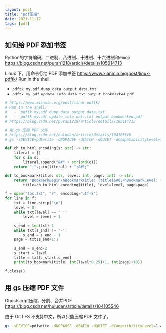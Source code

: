 ```yaml
---
layout: post
title: "pdf压缩"
date: 2021-11-17
tags: [pdf]
---
```


## 如何给 PDF 添加书签

Python的字符编码，二进制、八进制、十进制、十六进制和emoji <https://blog.csdn.net/puran1218/article/details/105014713>

Linux 下，用命令行给 PDF 添加书签 <https://www.xianmin.org/post/linux-pdftk/>
Run in the shell.

   - `pdftk my.pdf dump_data output data.txt` 
   - `pdftk my.pdf update_info data.txt output bookmarked.pdf`

```python
# https://www.xianmin.org/post/linux-pdftk/
# Run in the shell.
#   - `pdftk my.pdf dump_data output data.txt` 
#   - `pdftk my.pdf update_info data.txt output bookmarked.pdf`
# https://blog.csdn.net/puran1218/article/details/105014713

# 用 gs 压缩 PDF 文件
# https://blog.csdn.net/huludan/article/details/104105546
# gs -sDEVICE=pdfwrite -dNOPAUSE -dBATCH -dQUIET -dCompatibilityLevel=1.4 -dPDFSETTINGS=/ebook -sOutputFile=output.pdf input.pdf

def ch_to_html_encoding(s: str) -> str:
    literal = []
    for c in s:
        literal.append("&#" + str(ord(c)))
    return ";".join(literal) + ";&#0;"

def to_bookmark(title: str, level: int, page: int) -> str:
    return "BookmarkBegin\nBookmarkTitle: {title}&#0;\nBookmarkLevel: {level}\nBookmarkPageNumber: {page}".format(
        title=ch_to_html_encoding(title), level=level, page=page)

f = open("toc.txt", "r", encoding="utf-8")
for line in f:
    txt = line.strip('\n')
    level = 0
    while txt[level] == ' ':
        level = level + 1

    s_end = len(txt)-1
    while txt[s_end] != '-':
        s_end = s_end - 1
    page = txt[s_end+1:]

    s_end = s_end-2
    s_start = level
    title = txt[s_start:s_end]
    print(to_bookmark(title, int(level*0.25)+1, int(page)+10))

f.close()
```



## 用 gs 压缩 PDF 文件

Ghostscript压缩、分割、合并PDF <https://blog.csdn.net/huludan/article/details/104105546>

由于 Git LFS 不支持中文，所以只能压缩 PDF 文件了。

```bash
gs -sDEVICE=pdfwrite -dNOPAUSE -dBATCH -dQUIET -dCompatibilityLevel=1.4 -dPDFSETTINGS=/ebook -sOutputFile=output.pdf input.pdf
```

